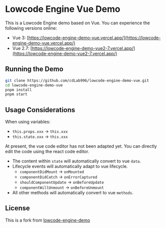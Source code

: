 # Lowcode Engine Vue Demo

This is a Lowcode Engine demo based on Vue. You can experience the following versions online:

- Vue 3: [https://lowcode-engine-demo-vue.vercel.app/](https://lowcode-engine-demo-vue.vercel.app/)
- Vue 2.7: [https://lowcode-engine-demo-vue2-7.vercel.app/](https://lowcode-engine-demo-vue2-7.vercel.app/)

## Running the Demo

```bash
git clone https://github.com/cdLab996/lowcode-engine-demo-vue.git
cd lowcode-engine-demo-vue
pnpm install
pnpm start
```

## Usage Considerations

When using variables:
- `this.props.xxx` -> `this.xxx`
- `this.state.xxx` -> `this.xxx`

At present, the vue code editor has not been adapted yet. You can directly edit the code using the react code editor.
- The content within `state` will automatically convert to vue `data`.
- Lifecycle events will automatically adapt to vue lifecycle.
  - `componentDidMount` -> `onMounted`
  - `componentDidCatch` -> `onErrorCaptured`
  - `shouldComponentUpdate` -> `onBeforeUpdate`
  - `componentWillUnmount` -> `onBeforeUnmount`
- All other methods will automatically convert to vue `methods`.

## License

This is a fork
from [lowcode-engine-demo](https://github.com/KNXCloud/lowcode-engine-demo)

